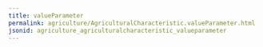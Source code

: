 ```yaml
---
title: valueParameter
permalink: agriculture/AgriculturalCharacteristic.valueParameter.html
jsonid: agriculture_agriculturalcharacteristic_valueparameter
---
```

